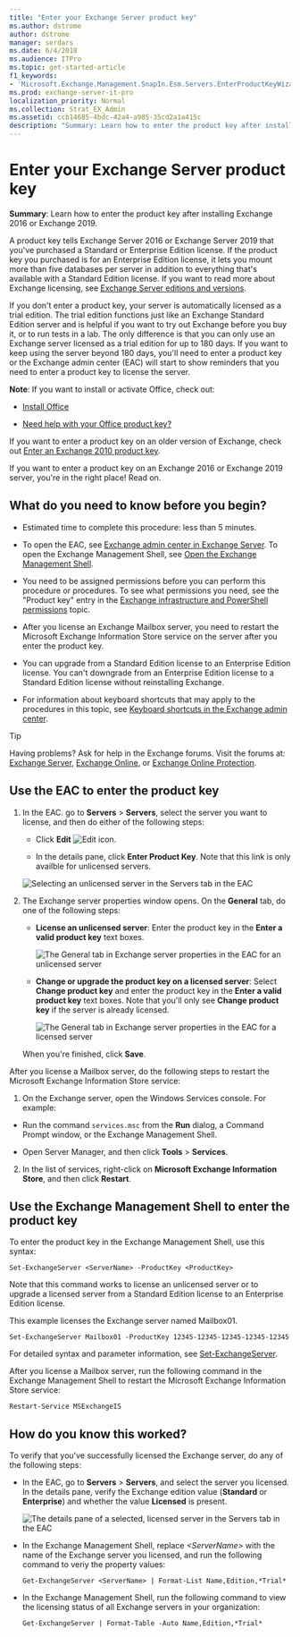 ```yaml
---
title: "Enter your Exchange Server product key"
ms.author: dstrome
author: dstrome
manager: serdars
ms.date: 6/4/2018
ms.audience: ITPro
ms.topic: get-started-article
f1_keywords:
- 'Microsoft.Exchange.Management.SnapIn.Esm.Servers.EnterProductKeyWizardForm.EnterProductKeyWizardPage'
ms.prod: exchange-server-it-pro
localization_priority: Normal
ms.collection: Strat_EX_Admin
ms.assetid: ccb14685-4bdc-42a4-a985-35cd2a1a415c
description: "Summary: Learn how to enter the product key after installing Exchange 2016 or Exchange 2019."
---
```


# Enter your Exchange Server product key

 **Summary**: Learn how to enter the product key after installing Exchange 2016 or Exchange 2019.
  
A product key tells Exchange Server 2016 or Exchange Server 2019 that you've purchased a Standard or Enterprise Edition license. If the product key you purchased is for an Enterprise Edition license, it lets you mount more than five databases per server in addition to everything that's available with a Standard Edition license. If you want to read more about Exchange licensing, see [Exchange Server editions and versions](../../plan-and-deploy/deployment-ref/editions-and-versions.md).
  
If you don't enter a product key, your server is automatically licensed as a trial edition. The trial edition functions just like an Exchange Standard Edition server and is helpful if you want to try out Exchange before you buy it, or to run tests in a lab. The only difference is that you can only use an Exchange server licensed as a trial edition for up to 180 days. If you want to keep using the server beyond 180 days, you'll need to enter a product key or the Exchange admin center (EAC) will start to show reminders that you need to enter a product key to license the server.
  
 **Note**: If you want to install or activate Office, check out:
  
- [Install Office](https://go.microsoft.com/fwlink/p/?LinkId=403360)
    
- [Need help with your Office product key?](https://go.microsoft.com/fwlink/p/?LinkId=403361)
    
If you want to enter a product key on an older version of Exchange, check out [Enter an Exchange 2010 product key](https://go.microsoft.com/fwlink/p/?LinkId=403370).

If you want to enter a product key on an Exchange 2016 or Exchange 2019 server, you're in the right place! Read on.
  
## What do you need to know before you begin?

- Estimated time to complete this procedure: less than 5 minutes.
    
- To open the EAC, see [Exchange admin center in Exchange Server](../../architecture/client-access/exchange-admin-center.md). To open the Exchange Management Shell, see [Open the Exchange Management Shell](http://technet.microsoft.com/library/63976059-25f8-4b4f-b597-633e78b803c0.aspx).
    
- You need to be assigned permissions before you can perform this procedure or procedures. To see what permissions you need, see the "Product key" entry in the [Exchange infrastructure and PowerShell permissions](../../permissions/feature-permissions/infrastructure-permissions.md) topic.
    
- After you license an Exchange Mailbox server, you need to restart the Microsoft Exchange Information Store service on the server after you enter the product key.
    
- You can upgrade from a Standard Edition license to an Enterprise Edition license. You can't downgrade from an Enterprise Edition license to a Standard Edition license without reinstalling Exchange. 
    
- For information about keyboard shortcuts that may apply to the procedures in this topic, see [Keyboard shortcuts in the Exchange admin center](../../about-documentation/exchange-admin-center-keyboard-shortcuts.md).
    
> [!TIP]
> Having problems? Ask for help in the Exchange forums. Visit the forums at: [Exchange Server](https://go.microsoft.com/fwlink/p/?linkId=60612), [Exchange Online](https://go.microsoft.com/fwlink/p/?linkId=267542), or [Exchange Online Protection](https://go.microsoft.com/fwlink/p/?linkId=285351).

## Use the EAC to enter the product key

1. In the EAC. go to **Servers** \> **Servers**, select the server you want to license, and then do either of the following steps:

    - Click **Edit** ![Edit icon](../../media/ITPro_EAC_EditIcon.png).

    - In the details pane, click **Enter Product Key**. Note that this link is only availble for unlicensed servers.

    ![Selecting an unlicensed server in the Servers tab in the EAC](../../media/eac-servers-servers-unlicensed.png)

2. The Exchange server properties window opens. On the **General** tab, do one of the following steps:

    - **License an unlicensed server**: Enter the product key in the **Enter a valid product key** text boxes.

      ![The General tab in Exchange server properties in the EAC for an unlicensed server](../../media/eac-server-prop-general-unlicensed.png)

    - **Change or upgrade the product key on a licensed server**: Select **Change product key** and enter the product key in the **Enter a valid product key** text boxes. Note that you'll only see **Change product key** if the server is already licensed.
 
      ![The General tab in Exchange server properties in the EAC for a licensed server](../../media/eac-server-prop-general-licensed.png)  

    When you're finished, click **Save**.
    
After you license a Mailbox server, do the following steps to restart the Microsoft Exchange Information Store service:

1. On the Exchange server, open the Windows Services console. For example:
    
  - Run the command `services.msc` from the **Run** dialog, a Command Prompt window, or the Exchange Management Shell.
    
  - Open Server Manager, and then click **Tools** \> **Services**.
    
2. In the list of services, right-click on **Microsoft Exchange Information Store**, and then click **Restart**.
    
## Use the Exchange Management Shell to enter the product key

To enter the product key in the Exchange Management Shell, use this syntax:

```
Set-ExchangeServer <ServerName> -ProductKey <ProductKey>
```
Note that this command works to license an unlicensed server or to upgrade a licensed server from a Standard Edition license to an Enterprise Edition license.

This example licenses the Exchange server named Mailbox01.
  
```
Set-ExchangeServer Mailbox01 -ProductKey 12345-12345-12345-12345-12345
```

For detailed syntax and parameter information, see [Set-ExchangeServer](http://technet.microsoft.com/library/8e8d3fca-59b3-4355-a637-28bf5e5ca4cf.aspx).

After you license a Mailbox server, run the following command in the Exchange Management Shell to restart the Microsoft Exchange Information Store service:

```
Restart-Service MSExchangeIS
```

## How do you know this worked?

To verify that you've successfully licensed the Exchange server, do any of the following steps:

- In the EAC, go to **Servers** \> **Servers**, and select the server you licensed. In the details pane, verify the Exchange edition value (**Standard** or **Enterprise**) and whether the value **Licensed** is present.

    ![The details pane of a selected, licensed server in the Servers tab in the EAC](../../media/eac-servers-servers-licensed.png)

- In the Exchange Management Shell, replace _\<ServerName\>_ with the name of the Exchange server you licensed, and run the following command to veriy the property values: 

    ```
    Get-ExchangeServer <ServerName> | Format-List Name,Edition,*Trial*
    ```

- In the Exchange Management Shell, run the following command to view the licensing status of all Exchange servers in your organization:
    
    ```
    Get-ExchangeServer | Format-Table -Auto Name,Edition,*Trial*
    ```
